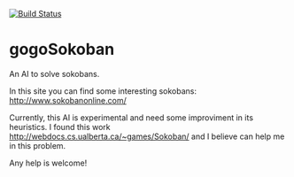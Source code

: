 [![Build Status](https://travis-ci.org/gogo40/gogoSokoban.svg?branch=master)](https://travis-ci.org/gogo40/gogoSokoban)

gogoSokoban
===========

An AI to solve sokobans. 

In this site you can find some interesting sokobans: http://www.sokobanonline.com/ 

Currently, this AI is experimental and need some improviment in its heuristics. I found this work http://webdocs.cs.ualberta.ca/~games/Sokoban/
and I believe can help me in this problem.

Any help is welcome!
